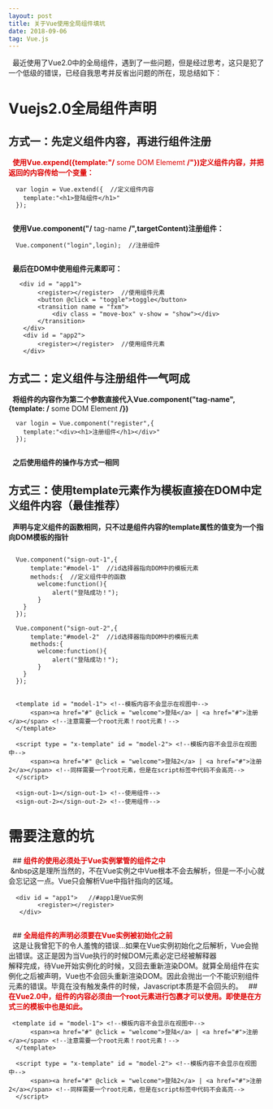 ```yaml
---
layout: post
title: 关于Vue使用全局组件填坑
date: 2018-09-06 
tag: Vue.js
---
```

&nbsp;&nbsp;最近使用了Vue2.0中的全局组件，遇到了一些问题，但是经过思考，这只是犯了一个低级的错误，已经自我思考并反省出问题的所在，现总结如下：  
# Vuejs2.0全局组件声明  
## 方式一：先定义组件内容，再进行组件注册  
&nbsp;&nbsp;**<font color="#dd0000">使用Vue.expend({template:"/** some DOM Elememt **/"})定义组件内容，并把返回的内容传给一个变量：</font>**  
```
  var login = Vue.extend({  //定义组件内容
    template:"<h1>登陆组件</h1>"   
  });
  
```  
&nbsp;&nbsp;**使用Vue.component("/** tag-name **/",targetContent)注册组件：**  
```
  Vue.component("login",login);  //注册组件
  
```
&nbsp;&nbsp;**最后在DOM中使用组件元素即可：**
```
   <div id = "app1"> 
        <register></register>  //使用组件元素
        <button @click = "toggle">toggle</button>
        <transition name = "fxm">
            <div class = "move-box" v-show = "show"></div> 
        </transition>
    </div>
    <div id = "app2">
        <register></register>  //使用组件元素
    </div>
```
## 方式二：定义组件与注册组件一气呵成
&nbsp;&nbsp;**将组件的内容作为第二个参数直接代入Vue.component("tag-name",{template: /** some DOM Element **/})**  
```
  var login = Vue.component("register",{
    template:"<div><h1>注册组件</h1></div>"
  });
  
```  
&nbsp;&nbsp;**之后使用组件的操作与方式一相同**
## 方式三：使用template元素作为模板直接在DOM中定义组件内容（最佳推荐）
&nbsp;&nbsp;**声明与定义组件的函数相同，只不过是组件内容的template属性的值变为一个指向DOM模板的指针**
```

  Vue.component("sign-out-1",{
      template:"#model-1"  //id选择器指向DOM中的模板元素
      methods:{  //定义组件中的函数
        welcome:function(){   
            alert("登陆成功！");
        }
    }
  });

  Vue.component("sign-out-2",{
      template:"#model-2"  //id选择器指向DOM中的模板元素
      methods:{
        welcome:function(){
            alert("登陆成功！");
        }
    }
  });
  
```  
```
  <template id = "model-1"> <!--模板内容不会显示在视图中-->
      <span><a href="#" @click = "welcome">登陆</a> | <a href="#">注册</a></span> <!--注意需要一个root元素！root元素！-->
  </template>

  <script type = "x-template" id = "model-2"> <!--模板内容不会显示在视图中-->
      <span><a href="#" @click = "welcome">登陆2</a> | <a href="#">注册2</a></span> <!--同样需要一个root元素，但是在script标签中代码不会高亮-->
  </script>
  
  <sign-out-1></sign-out-1> <!--使用组件-->
  <sign-out-2></sign-out-2> <!--使用组件-->

```

# 需要注意的坑  
&nbsp;&nbsp;## **<font color="#dd0000">组件的使用必须处于Vue实例掌管的组件之中</font>**  
&nbsp;&nbsp这是理所当然的，不在Vue实例之中Vue根本不会去解析，但是一不小心就会忘记这一点。Vue只会解析Vue中指针指向的区域。
```
  <div id = "app1">   //#app1是Vue实例
        <register></register>   
   </div>
   
``` 
&nbsp;&nbsp;## **<font color="#dd0000">全局组件的声明必须要在Vue实例被初始化之前</font>**  
&nbsp;&nbsp;这是让我曾犯下的令人羞愧的错误...如果在Vue实例初始化之后解析，Vue会抛出错误。这正是因为当Vue执行的时候DOM元素必定已经被解释器  
解释完成，待Vue开始实例化的时候，又回去重新渲染DOM。就算全局组件在实例化之后被声明，Vue也不会回头重新渲染DOM。因此会抛出一个不能识别组件  
元素的错误。毕竟在没有触发条件的时候，Javascript本质是不会回头的。
&nbsp;&nbsp;## **<font color="#dd0000">在Vue2.0中，组件的内容必须由一个root元素进行包裹才可以使用。即使是在方式三的模板中也是如此。</font>** 
```
 <template id = "model-1"> <!--模板内容不会显示在视图中-->
      <span><a href="#" @click = "welcome">登陆</a> | <a href="#">注册</a></span> <!--注意需要一个root元素！root元素！-->
  </template>

  <script type = "x-template" id = "model-2"> <!--模板内容不会显示在视图中-->
      <span><a href="#" @click = "welcome">登陆2</a> | <a href="#">注册2</a></span> <!--同样需要一个root元素，但是在script标签中代码不会高亮-->
  </script>
```





